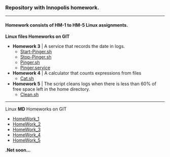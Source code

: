 ### Repository with __Innopolis__ homework.
___

#### Homework consists of HM-1 to HM-5 __Linux__ assignments.

**Linux files Homeworks on GIT**

* __Homework 3__ | A service that records the date in logs.
  * [Start-Pinger.sh](https://github.com/AyuBBlack/Devops/blob/main/Linux/start-pinger.sh)
  * [Stop-Pinger.sh](https://github.com/AyuBBlack/Devops/blob/main/Linux/stop-pinger.sh)
  * [Pinger.sh](https://github.com/AyuBBlack/Devops/blob/main/Linux/pinger.sh)
  * [Pinger.service](https://github.com/AyuBBlack/Devops/blob/main/Linux/pinger.service)
* __Homework 4__ | A calculator that counts expressions from files
  * [Cat.sh](https://github.com/AyuBBlack/Devops/blob/main/Linux/cat.sh)
* __Homework 5__ | The script cleans logs when there is less than 60% of free space left in the home directory.
  * [Clean.sh](https://github.com/AyuBBlack/Devops/blob/main/Linux/clean.sh)

___

Linux **MD** Homeworks on GIT

* [HomeWork_1](https://github.com/AyuBBlack/Devops/blob/main/Linux/HomeWorks/HM_1.md)
* [HomeWork_2](https://github.com/AyuBBlack/Devops/blob/main/Linux/HomeWorks/HM_2.md)
* [HomeWork_3](https://github.com/AyuBBlack/Devops/blob/main/Linux/HomeWorks/HM_3.md)
* [HomeWork_4](https://github.com/AyuBBlack/Devops/blob/main/Linux/HomeWorks/HM_4.md)
* [HomeWork_5](https://github.com/AyuBBlack/Devops/blob/main/Linux/HomeWorks/HM_5.md)

**.Net soon...**